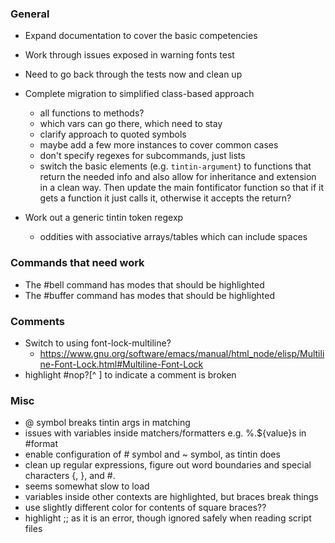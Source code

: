 ### General
 * Expand documentation to cover the basic competencies
 * Work through issues exposed in warning fonts test
 * Need to go back through the tests now and clean up

 * Complete migration to simplified class-based approach
   * all functions to methods?
   * which vars can go there, which need to stay
   * clarify approach to quoted symbols
   * maybe add a few more instances to cover common cases
   * don't specify regexes for subcommands, just lists
   * switch the basic elements (e.g. `tintin-argument`) to functions that return the needed info
     and also allow for inheritance and extension in a clean way. Then update the main fontificator
     function so that if it gets a function it just calls it, otherwise it accepts the return?

 * Work out a generic tintin token regexp
   * oddities with associative arrays/tables which can include spaces

### Commands that need work
 * The #bell command has modes that should be highlighted
 * The #buffer command has modes that should be highlighted

### Comments
 * Switch to using font-lock-multiline?
   * https://www.gnu.org/software/emacs/manual/html_node/elisp/Multiline-Font-Lock.html#Multiline-Font-Lock
 * highlight #nop?[^ ] to indicate a comment is broken

### Misc
 * @ symbol breaks tintin args in matching
 * issues with variables inside matchers/formatters e.g. %.${value}s in #format
 * enable configuration of # symbol and ~ symbol, as tintin does
 * clean up regular expressions, figure out word boundaries and special characters {, }, and #.
 * seems somewhat slow to load
 * variables inside other contexts are highlighted, but braces break things
 * use slightly different color for contents of square braces??
 * highlight ;; as it is an error, though ignored safely when reading script files


